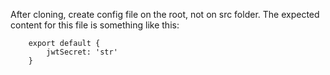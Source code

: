 After cloning, create config file on the root, not on src folder.
The expected content for this file is something like this:

```
	export default {
		jwtSecret: 'str'
	}
```

